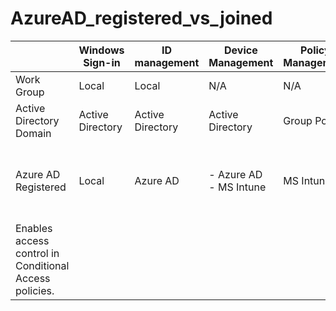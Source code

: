 # AzureAD_registered_vs_joined

|  | Windows Sign-in | ID management | Device Management | Policy Management | Use Case |
| --- | --- | --- | --- | --- | --- |
| Work Group | Local | Local | N/A | N/A |  |
| Active Directory Domain | Active Directory | Active Directory | Active Directory | Group Policy |  |
| Azure AD Registered | Local | Azure AD | - Azure AD <br> - MS Intune | MS Intune | - Bring Your Own Device (BYOD) <br> - 
Enables access control in Conditional Access policies. |
